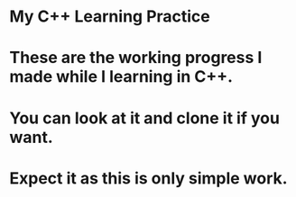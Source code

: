 # My C++ Learning Practice
# These are the working progress I made while I learning in C++.
# You can look at it and clone it if you want.
# Expect it as this is only simple work.
